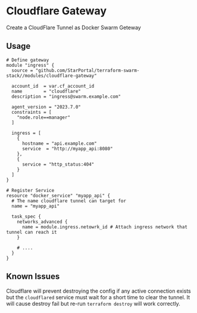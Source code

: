 Cloudflare Gateway
===

Create a CloudFlare Tunnel as Docker Swarm Geteway

## Usage

```hcl
# Define gateway
module "ingress" {
  source = "github.com/StarPortal/terraform-swarm-stack//modules/cloudflare-gateway"

  account_id  = var.cf_account_id
  name        = "cloudflare"
  description = "ingress@swarm.example.com"

  agent_version = "2023.7.0"
  constraints = [
    "node.role==manager"
  ]

  ingress = [
    {
      hostname = "api.example.com"
      service  = "http://myapp_api:8080"
    },
    {
      service = "http_status:404"
    }
  ]
}

# Register Service
resource "docker_service" "myapp_api" {
  # The name cloudflare tunnel can target for
  name = "myapp_api"

  task_spec {
    networks_advanced {
      name = module.ingress.netowrk_id # Attach ingress network that tunnel can reach it
    }

    # ....
  }
}
```

## Known Issues

Cloudflare will prevent destroying the config if any active connection exists but the `cloudflared` service must wait for a short time to clear the tunnel. It will cause destroy fail but re-run `terraform destroy` will work correctly.
